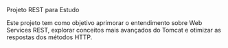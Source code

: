Projeto REST para Estudo

Este projeto tem como objetivo aprimorar o entendimento sobre Web Services REST, explorar conceitos mais avançados do Tomcat e otimizar as respostas dos métodos HTTP.
